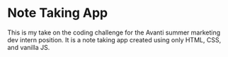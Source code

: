 # Note Taking App
This is my take on the coding challenge for the Avanti summer marketing dev intern position. It is a note taking app created using only HTML, CSS, and vanilla JS.

